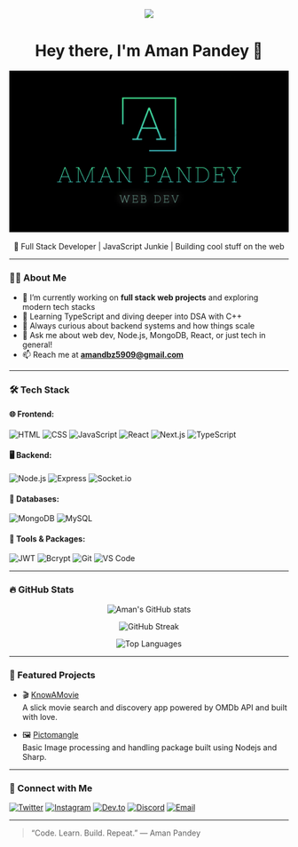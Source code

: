 <div align="center"> <img src="https://komarev.com/ghpvc/?username=Aman-pandey-5909"/> </div>
<h1 align="center">Hey there, I'm Aman Pandey 👋</h1>
<p align="center">
  <img src="./aman.png" alt="Aman Pandey's Profile Picture"  />
</p>

<p align="center">
  🚀 Full Stack Developer | JavaScript Junkie | Building cool stuff on the web  
</p>

---

### 👨‍💻 About Me

- 🔭 I’m currently working on **full stack web projects** and exploring modern tech stacks
- 🌱 Learning TypeScript and diving deeper into DSA with C++
- 🧠 Always curious about backend systems and how things scale
- 💬 Ask me about web dev, Node.js, MongoDB, React, or just tech in general!
- 📫 Reach me at **amandbz5909@gmail.com**

---

### 🛠️ Tech Stack

#### 🌐 Frontend:
![HTML](https://img.shields.io/badge/-HTML5-E34F26?logo=html5&logoColor=fff)
![CSS](https://img.shields.io/badge/-CSS3-1572B6?logo=css3&logoColor=fff)
![JavaScript](https://img.shields.io/badge/-JavaScript-F7DF1E?logo=javascript&logoColor=000)
![React](https://img.shields.io/badge/-React-61DAFB?logo=react&logoColor=000)
![Next.js](https://img.shields.io/badge/-Next.js-000000?logo=next.js&logoColor=fff)
![TypeScript](https://img.shields.io/badge/-TypeScript-3178C6?logo=typescript&logoColor=fff)

#### 🖥️ Backend:
![Node.js](https://img.shields.io/badge/-Node.js-339933?logo=node.js&logoColor=fff)
![Express](https://img.shields.io/badge/-Express.js-000000?logo=express&logoColor=fff)
![Socket.io](https://img.shields.io/badge/-Socket.io-010101?logo=socket.io&logoColor=fff)

#### 🧱 Databases:
![MongoDB](https://img.shields.io/badge/-MongoDB-47A248?logo=mongodb&logoColor=fff)
![MySQL](https://img.shields.io/badge/-MySQL-4479A1?logo=mysql&logoColor=fff)

#### 🧰 Tools & Packages:
![JWT](https://img.shields.io/badge/-JWT-000000?logo=jsonwebtokens&logoColor=fff)
![Bcrypt](https://img.shields.io/badge/-bcrypt-8A2BE2?style=flat)
![Git](https://img.shields.io/badge/-Git-F05032?logo=git&logoColor=fff)
![VS Code](https://img.shields.io/badge/-VS%20Code-007ACC?logo=visual-studio-code&logoColor=fff)

---

### 🔥 GitHub Stats

<p align="center">
  <img src="https://github-readme-stats.vercel.app/api?username=Aman-pandey-5909&show_icons=true&theme=radical" alt="Aman's GitHub stats" />
</p>

<p align="center">
  <img src="https://github-readme-streak-stats.herokuapp.com?user=Aman-pandey-5909&theme=radical" alt="GitHub Streak" />
</p>

<p align="center">
  <img src="https://github-readme-stats.vercel.app/api/top-langs/?username=Aman-pandey-5909&layout=compact&theme=radical" alt="Top Languages" />
</p>

---

### 📌 Featured Projects

- 🎬 [KnowAMovie](https://github.com/Aman-pandey-5909/KnowAMovie)  
  A slick movie search and discovery app powered by OMDb API and built with love.

- 🖼️ [Pictomangle](https://github.com/Aman-pandey-5909/pictomangle)  
  Basic Image processing and handling package built using Nodejs and Sharp.

---

### 📡 Connect with Me

[![Twitter](https://img.shields.io/badge/Twitter-1DA1F2?style=flat&logo=twitter&logoColor=white)](https://x.com/AmanPandey5909)
[![Instagram](https://img.shields.io/badge/Instagram-E4405F?style=flat&logo=instagram&logoColor=white)](https://www.instagram.com/amanp_5229/)
[![Dev.to](https://img.shields.io/badge/Dev.to-000000?style=flat&logo=devdotto&logoColor=white)](https://dev.to/amanpandey5909)
[![Discord](https://img.shields.io/badge/Join%20my%20Discord-5865F2?style=flat&logo=discord&logoColor=white)](https://discord.gg/C5DvTdXZEN)
[![Email](https://img.shields.io/badge/Gmail-D14836?style=flat&logo=gmail&logoColor=white)](mailto:amandbz5909@gmail.com)

---

> “Code. Learn. Build. Repeat.” — Aman Pandey
